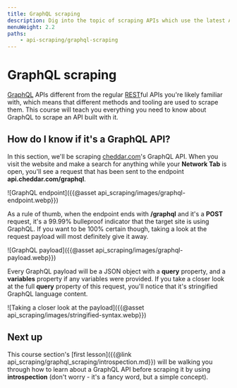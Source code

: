 ```yaml
---
title: GraphQL scraping
description: Dig into the topic of scraping APIs which use the latest API technology - GraphQL.
menuWeight: 2.2
paths:
    - api-scraping/graphql-scraping
---
```


# [](#graphql-scraping) GraphQL scraping

[GraphQL](https://graphql.org/) APIs different from the regular [REST](https://www.redhat.com/en/topics/api/what-is-a-rest-api)ful APIs you're likely familiar with, which means that different methods and tooling are used to scrape them. This course will teach you everything you need to know about GraphQL to scrape an API built with it.

## [](#graphql-endpoints) How do I know if it's a GraphQL API?

In this section, we'll be scraping [cheddar.com](https://cheddar.com)'s GraphQL API. When you visit the website and make a search for anything while your **Network Tab** is open, you'll see a request that has been sent to the endpoint **api.cheddar.com/graphql**.

![GraphQL endpoint]({{@asset api_scraping/images/graphql-endpoint.webp}})

As a rule of thumb, when the endpoint ends with **/graphql** and it's a **POST** request, it's a 99.99% bulleproof indicator that the target site is using GraphQL. If you want to be 100% certain though, taking a look at the request payload will most definitely give it away.

![GraphQL payload]({{@asset api_scraping/images/graphql-payload.webp}})

Every GraphQL payload will be a JSON object with a **query** property, and a **variables** property if any variables were provided. If you take a closer look at the full **query** property of this request, you'll notice that it's stringified GraphQL language content.

![Taking a closer look at the payload]({{@asset api_scraping/images/stringified-syntax.webp}})

## [](#next) Next up

This course section's [first lesson]({{@link api_scraping/graphql_scraping/introspection.md}}) will be walking you through how to learn about a GraphQL API before scraping it by using **introspection** (don't worry - it's a fancy word, but a simple concept).
